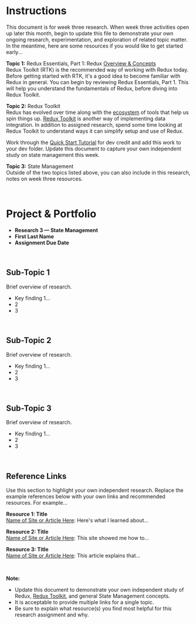 # Instructions 
This document is for week three research. When week three activities open up later this month, begin to update this file to demonstrate your own ongoing research, experimentation, and exploration of related topic matter. In the meantime, here are some resources if you would like to get started early...    


**Topic 1:** Redux Essentials, Part 1: Redux [Overview & Concepts](https://redux.js.org/tutorials/essentials/part-1-overview-concepts)  
Redux Toolkit (RTK) is the recommended way of working with Redux today. Before getting started with RTK, it's a good idea to become familiar with Redux in general. You can begin by reviewing Redux Essentials, Part 1. This will help you understand the fundamentals of Redux, before diving into Redux Toolkit. 



**Topic 2:** Redux Toolkit     
Redux has evolved over time along with the [ecosystem](https://redux.js.org/introduction/ecosystem/) of tools that help us spin things up. [Redux Toolkit](https://redux.js.org/introduction/getting-started) is another way of implementing data integration. In addition to assigned research, spend some time looking at Redux Toolkit to understand ways it can simplify setup and use of Redux. 

Work through the [Quick Start Tutorial](https://redux.js.org/tutorials/quick-start) for dev credit and add this work to your dev folder. Update this document to capture your own independent study on state management this week. 

**Topic 3:** State Management  
Outside of the two topics listed above, you can also include in this research, notes on week three resources.    



<br>

# Project & Portfolio 

* **Research 3 — State Management**
* **First Last Name**
* **Assignment Due Date**

<br>


## Sub-Topic 1
Brief overview of research. 

* Key finding 1...
* 2
* 3 

<br>

## Sub-Topic 2
Brief overview of research. 

* Key finding 1...
* 2
* 3 

<br>

## Sub-Topic 3
Brief overview of research. 

* Key finding 1...
* 2
* 3 


    
<br>

## Reference Links
Use this section to highlight your own independent research. Replace the example references below with your own links and recommended resources. For example...

**Resource 1: Title**  
[Name of Site or Article Here](https://www.someaddress.com/full/url/): Here's what I learned about...  

**Resource 2: Title**    
[Name of Site or Article Here](https://www.someaddress.com/full/url/): This site showed me how to...

**Resource 3: Title**      
[Name of Site or Article Here](https://www.someaddress.com/full/url/): This article explains that...

<br>

**Note:**  

* Update this document to demonstrate your own independent study of Redux, [Redux Toolkit](https://redux.js.org/redux-toolkit/overview), and general State Management concepts. 
* It is acceptable to provide multiple links for a single topic.  
* Be sure to explain what resource(s) you find most helpful for this research assignment and why. 


